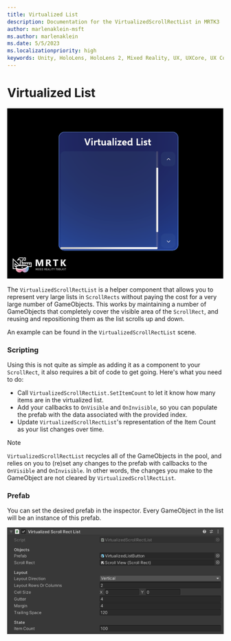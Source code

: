 ```yaml
---
title: Virtualized List
description: Documentation for the VirtualizedScrollRectList in MRTK3
author: marlenaklein-msft
ms.author: marlenaklein
ms.date: 5/5/2023
ms.localizationpriority: high
keywords: Unity, HoloLens, HoloLens 2, Mixed Reality, UX, UXCore, UX Core, packaging
---
```


# Virtualized List
![Image showing the virtualized list](images/virtualizedlist.png)

The `VirtualizedScrollRectList` is a helper component that allows you to represent very large lists in `ScrollRects` without paying the cost for a very large number of GameObjects. This works by maintaining a number of GameObjects that completely cover the visible area of the `ScrollRect`, and reusing and repositioning them as the list scrolls up and down.

An example can be found in the `VirtualizedScrollRectList` scene.

### Scripting
Using this is not quite as simple as adding it as a component to your `ScrollRect`, it also requires a bit of code to get going. Here's what you need to do:
* Call `VirtualizedScrollRectList.SetItemCount` to let it know how many items are in the virtualized list.
* Add your callbacks to `OnVisible` and `OnInvisible`, so you can populate the prefab with the data associated with the provided index.
* Update `VirtualizedScrollRectList`'s representation of the Item Count as your list changes over time.

> [!NOTE]
> `VirtualizedScrollRectList` recycles all of the GameObjects in the pool, and relies on you to (re)set any changes to the prefab with callbacks to the `OnVisible` and `OnInvisible`. In other words, the changes you make to the GameObject are not cleared by `VirtualizedScrollRectList`.

### Prefab

You can set the desired prefab in the inspector. Every GameObject in the list will be an instance of this prefab.

![Image showing the inspector for a virtualized list](images/virtualizedlist_inspector.png)
